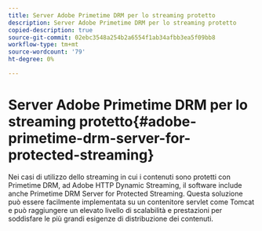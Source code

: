 ```yaml
---
title: Server Adobe Primetime DRM per lo streaming protetto
description: Server Adobe Primetime DRM per lo streaming protetto
copied-description: true
source-git-commit: 02ebc3548a254b2a6554f1ab34afbb3ea5f09bb8
workflow-type: tm+mt
source-wordcount: '79'
ht-degree: 0%

---
```


# Server Adobe Primetime DRM per lo streaming protetto{#adobe-primetime-drm-server-for-protected-streaming}

Nei casi di utilizzo dello streaming in cui i contenuti sono protetti con Primetime DRM, ad Adobe HTTP Dynamic Streaming, il software include anche Primetime DRM Server for Protected Streaming. Questa soluzione può essere facilmente implementata su un contenitore servlet come Tomcat e può raggiungere un elevato livello di scalabilità e prestazioni per soddisfare le più grandi esigenze di distribuzione dei contenuti.
